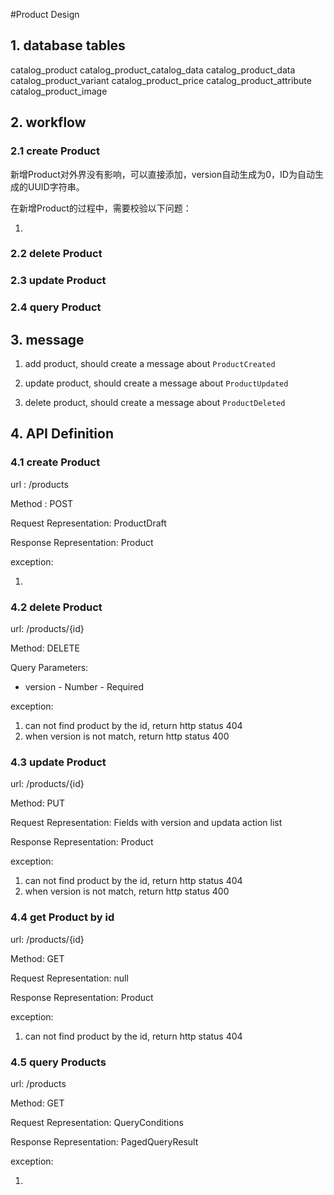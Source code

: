 #Product Design

## 1. database tables
catalog_product
catalog_product_catalog_data
catalog_product_data
catalog_product_variant
catalog_product_price
catalog_product_attribute
catalog_product_image

## 2. workflow

### 2.1 create Product

新增Product对外界没有影响，可以直接添加，version自动生成为0，ID为自动生成的UUID字符串。

在新增Product的过程中，需要校验以下问题：

1. 









### 2.2 delete Product

### 2.3 update Product

### 2.4 query Product

## 3. message

1. add product, should create a message about `ProductCreated`

2. update product, should create a message about `ProductUpdated`

3. delete product, should create a message about `ProductDeleted`

## 4. API Definition

### 4.1 create Product

url : /products

Method : POST

Request Representation: ProductDraft

Response Representation: Product

exception:

1. 

### 4.2 delete Product

url: /products/{id}

Method: DELETE

Query Parameters:

* version - Number - Required

exception:

1. can not find product by the id, return http status 404
2. when version is not match, return http status 400

### 4.3 update Product

url: /products/{id}

Method: PUT

Request Representation: Fields with version and updata action list

Response Representation: Product

exception:

1. can not find product by the id, return http status 404
2. when version is not match, return http status 400

### 4.4 get Product by id

url: /products/{id}

Method: GET

Request Representation: null

Response Representation: Product

exception:

1. can not find product by the id, return http status 404

### 4.5 query Products

url: /products

Method: GET

Request Representation: QueryConditions

Response Representation: PagedQueryResult<Product>

exception:

1. 